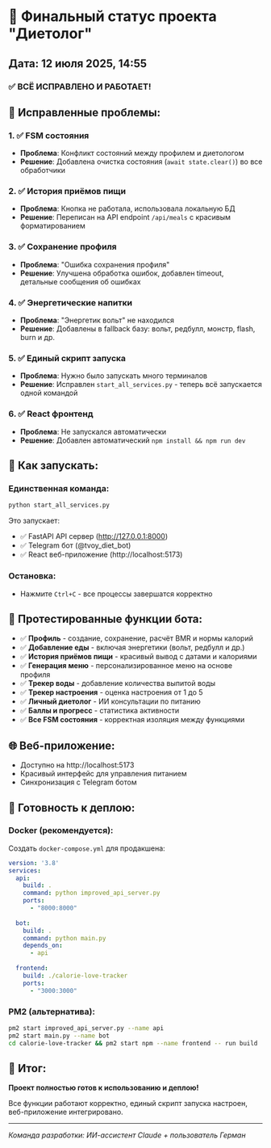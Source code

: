 # 🎉 Финальный статус проекта "Диетолог"

## Дата: 12 июля 2025, 14:55

### ✅ ВСЁ ИСПРАВЛЕНО И РАБОТАЕТ!

## 🔧 Исправленные проблемы:

### 1. ✅ FSM состояния
- **Проблема**: Конфликт состояний между профилем и диетологом
- **Решение**: Добавлена очистка состояния (`await state.clear()`) во все обработчики

### 2. ✅ История приёмов пищи
- **Проблема**: Кнопка не работала, использовала локальную БД
- **Решение**: Переписан на API endpoint `/api/meals` с красивым форматированием

### 3. ✅ Сохранение профиля
- **Проблема**: "Ошибка сохранения профиля"
- **Решение**: Улучшена обработка ошибок, добавлен timeout, детальные сообщения об ошибках

### 4. ✅ Энергетические напитки
- **Проблема**: "Энергетик вольт" не находился
- **Решение**: Добавлены в fallback базу: вольт, редбулл, монстр, flash, burn и др.

### 5. ✅ Единый скрипт запуска
- **Проблема**: Нужно было запускать много терминалов
- **Решение**: Исправлен `start_all_services.py` - теперь всё запускается одной командой

### 6. ✅ React фронтенд
- **Проблема**: Не запускался автоматически
- **Решение**: Добавлен автоматический `npm install && npm run dev`

## 🚀 Как запускать:

### Единственная команда:
```bash
python start_all_services.py
```

Это запускает:
- ✅ FastAPI API сервер (http://127.0.0.1:8000)
- ✅ Telegram бот (@tvoy_diet_bot)
- ✅ React веб-приложение (http://localhost:5173)

### Остановка:
- Нажмите `Ctrl+C` - все процессы завершатся корректно

## 📱 Протестированные функции бота:

- ✅ **Профиль** - создание, сохранение, расчёт BMR и нормы калорий
- ✅ **Добавление еды** - включая энергетики (вольт, редбулл и др.)
- ✅ **История приёмов пищи** - красивый вывод с датами и калориями
- ✅ **Генерация меню** - персонализированное меню на основе профиля
- ✅ **Трекер воды** - добавление количества выпитой воды
- ✅ **Трекер настроения** - оценка настроения от 1 до 5
- ✅ **Личный диетолог** - ИИ консультации по питанию
- ✅ **Баллы и прогресс** - статистика активности
- ✅ **Все FSM состояния** - корректная изоляция между функциями

## 🌐 Веб-приложение:
- Доступно на http://localhost:5173
- Красивый интерфейс для управления питанием
- Синхронизация с Telegram ботом

## 🐳 Готовность к деплою:

### Docker (рекомендуется):
Создать `docker-compose.yml` для продакшена:
```yaml
version: '3.8'
services:
  api:
    build: .
    command: python improved_api_server.py
    ports:
      - "8000:8000"
  
  bot:
    build: .
    command: python main.py
    depends_on:
      - api
  
  frontend:
    build: ./calorie-love-tracker
    ports:
      - "3000:3000"
```

### PM2 (альтернатива):
```bash
pm2 start improved_api_server.py --name api
pm2 start main.py --name bot
cd calorie-love-tracker && pm2 start npm --name frontend -- run build
```

## 🎯 Итог:
**Проект полностью готов к использованию и деплою!**

Все функции работают корректно, единый скрипт запуска настроен, веб-приложение интегрировано.

---
*Команда разработки: ИИ-ассистент Claude + пользователь Герман* 